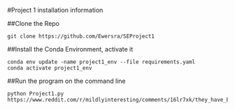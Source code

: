 #Project 1 installation information

##Clone the Repo

```
git clone https://github.com/Ewersra/SEProject1
```

##Install the Conda Environment, activate it

```
conda env update -name project1_env --file requirements.yaml
conda activate project1_env
```

##Run the program on the command line

```
python Project1.py https://www.reddit.com/r/mildlyinteresting/comments/16lr7xk/they_have_baguette_vending_machines_in_france/
``` 
